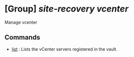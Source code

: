 # [Group] _site-recovery vcenter_

Manage vcenter

## Commands

- [list](/Commands/site-recovery/vcenter/_list.md)
: Lists the vCenter servers registered in the vault.
